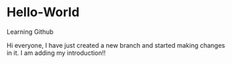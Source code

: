 # Hello-World
Learning Github

Hi everyone,
I have just created a new branch and started making changes in it.
I am adding my introduction!!
